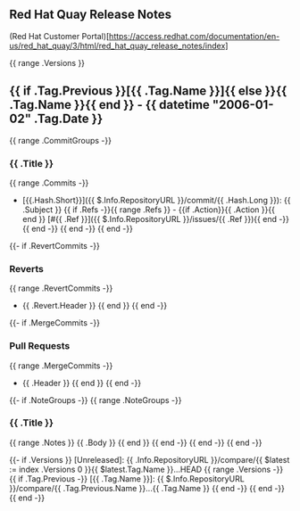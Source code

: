 ## Red Hat Quay Release Notes
(Red Hat Customer Portal)[https://access.redhat.com/documentation/en-us/red_hat_quay/3/html/red_hat_quay_release_notes/index]

{{ range .Versions }}
<a name="{{ .Tag.Name }}"></a>
## {{ if .Tag.Previous }}[{{ .Tag.Name }}]{{ else }}{{ .Tag.Name }}{{ end }} - {{ datetime "2006-01-02" .Tag.Date }}
{{ range .CommitGroups -}}
### {{ .Title }}
{{ range .Commits -}}
- [{{.Hash.Short}}]({{ $.Info.RepositoryURL  }}/commit/{{ .Hash.Long }}): {{ .Subject }}
{{ if .Refs -}}{{ range .Refs }} - {{if .Action}}{{ .Action }}{{ end }} [#{{ .Ref }}]({{ $.Info.RepositoryURL  }}/issues/{{ .Ref }}){{ end -}}
{{ end -}}
{{ end -}}
{{ end -}}

{{- if .RevertCommits -}}
### Reverts
{{ range .RevertCommits -}}
- {{ .Revert.Header }}
{{ end }}
{{ end -}}

{{- if .MergeCommits -}}
### Pull Requests
{{ range .MergeCommits -}}
- {{ .Header }}
{{ end }}
{{ end -}}

{{- if .NoteGroups -}}
{{ range .NoteGroups -}}
### {{ .Title }}
{{ range .Notes }}
{{ .Body }}
{{ end }}
{{ end -}}
{{ end -}}
{{ end -}}

{{- if .Versions }}
[Unreleased]: {{ .Info.RepositoryURL }}/compare/{{ $latest := index .Versions 0 }}{{ $latest.Tag.Name }}...HEAD
{{ range .Versions -}}
{{ if .Tag.Previous -}}
[{{ .Tag.Name }}]: {{ $.Info.RepositoryURL }}/compare/{{ .Tag.Previous.Name }}...{{ .Tag.Name }}
{{ end -}}
{{ end -}}
{{ end -}}
